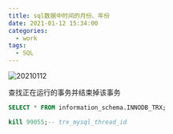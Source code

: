 ```yaml
---
title: sql数据中时间的月份、年份
date: 2021-01-12 15:34:00
categories:
  - work
tags:
  - SQL
---
```


![20210112](https://gitee.com/snowyan/image/raw/master/md/wallhaven-z8mq8y.jpg)

<!-- more -->
查找正在运行的事务并结束掉该事务

```sql
SELECT * FROM information_schema.INNODB_TRX;

kill 99055;-- trx_mysql_thread_id
```